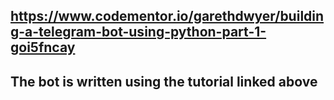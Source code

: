 ##  https://www.codementor.io/garethdwyer/building-a-telegram-bot-using-python-part-1-goi5fncay
##  The bot is written using the tutorial linked above